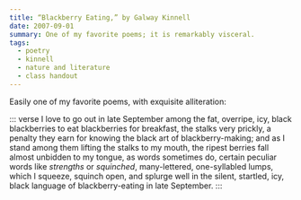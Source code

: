 ```yaml
---
title: “Blackberry Eating,” by Galway Kinnell
date: 2007-09-01
summary: One of my favorite poems; it is remarkably visceral.
tags:
  - poetry
  - kinnell
  - nature and literature
  - class handout
---
```


Easily one of my favorite poems, with exquisite alliteration:

::: verse
    I love to go out in late September
    among the fat, overripe, icy, black blackberries
    to eat blackberries for breakfast,
    the stalks very prickly, a penalty
    they earn for knowing the black art
    of blackberry-making; and as I stand among them
    lifting the stalks to my mouth, the ripest berries
    fall almost unbidden to my tongue,
    as words sometimes do, certain peculiar words
    like *strengths* or *squinched*,
    many-lettered, one-syllabled lumps,
    which I squeeze, squinch open, and splurge well
    in the silent, startled, icy, black language
    of blackberry-eating in late September.
:::
